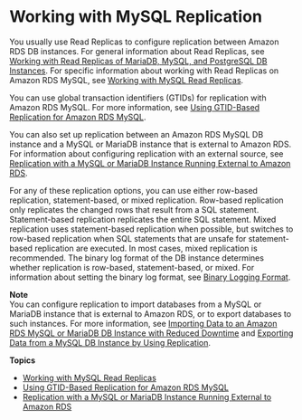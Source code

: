# Working with MySQL Replication<a name="USER_MySQL.Replication"></a>

You usually use Read Replicas to configure replication between Amazon RDS DB instances\. For general information about Read Replicas, see [Working with Read Replicas of MariaDB, MySQL, and PostgreSQL DB Instances](USER_ReadRepl.md)\. For specific information about working with Read Replicas on Amazon RDS MySQL, see [Working with MySQL Read Replicas](USER_MySQL.Replication.ReadReplicas.md)\. 

You can use global transaction identifiers \(GTIDs\) for replication with Amazon RDS MySQL\. For more information, see [Using GTID\-Based Replication for Amazon RDS MySQL](mysql-replication-gtid.md)\.

You can also set up replication between an Amazon RDS MySQL DB instance and a MySQL or MariaDB instance that is external to Amazon RDS\. For information about configuring replication with an external source, see [Replication with a MySQL or MariaDB Instance Running External to Amazon RDS](MySQL.Procedural.Importing.External.Repl.md)\.

For any of these replication options, you can use either row\-based replication, statement\-based, or mixed replication\. Row\-based replication only replicates the changed rows that result from a SQL statement\. Statement\-based replication replicates the entire SQL statement\. Mixed replication uses statement\-based replication when possible, but switches to row\-based replication when SQL statements that are unsafe for statement\-based replication are executed\. In most cases, mixed replication is recommended\. The binary log format of the DB instance determines whether replication is row\-based, statement\-based, or mixed\. For information about setting the binary log format, see [Binary Logging Format](USER_LogAccess.Concepts.MySQL.md#USER_LogAccess.MySQL.BinaryFormat)\.

**Note**  
You can configure replication to import databases from a MySQL or MariaDB instance that is external to Amazon RDS, or to export databases to such instances\. For more information, see [Importing Data to an Amazon RDS MySQL or MariaDB DB Instance with Reduced Downtime](MySQL.Procedural.Importing.NonRDSRepl.md) and [Exporting Data from a MySQL DB Instance by Using Replication](MySQL.Procedural.Exporting.NonRDSRepl.md)\.

**Topics**
+ [Working with MySQL Read Replicas](USER_MySQL.Replication.ReadReplicas.md)
+ [Using GTID\-Based Replication for Amazon RDS MySQL](mysql-replication-gtid.md)
+ [Replication with a MySQL or MariaDB Instance Running External to Amazon RDS](MySQL.Procedural.Importing.External.Repl.md)